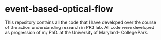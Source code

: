 # event-based-optical-flow

This repository contains all the code that I have developed over the course of the action understanding research in PRG lab. All code were developed as progression of my PhD. at the University of Maryland- College Park. 